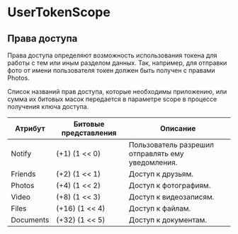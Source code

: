# UserTokenScope

## Права доступа

Права доступа определяют возможность использования токена для работы с тем или иным разделом данных. Так, например, для отправки фото от имени пользователя токен должен быть получен с правами Photos.

Список названий прав доступа, которые необходимы приложению,  или сумма их битовых масок передается в параметре scope в процессе получения ключа доступа.

Атрибут | Битовые представления | Описание
--- | --- | ---
Notify | (+1)   (1 << 0)	 | Пользователь разрешил отправлять ему уведомления.
Friends | (+2)   (1 << 1) | Доступ к друзьям.
Photos | (+4)   (1 << 2) | Доступ к фотографиям.
Video | (+8)   (1 << 3) | Доступ к видеозаписям.
Files | (+16)   (1 << 4) | Доступ к файлам.
Documents | (+32)   (1 << 5) | Доступ к документам.
